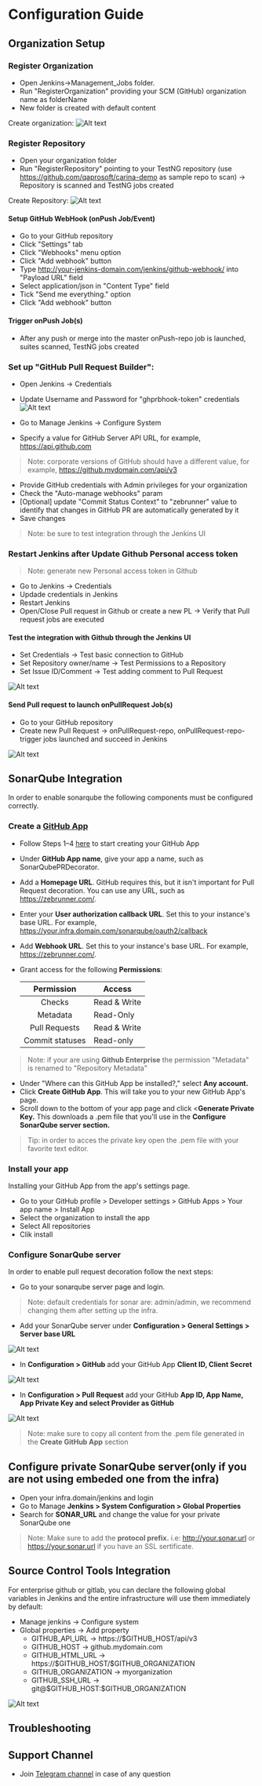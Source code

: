 # Configuration Guide
   
## Organization Setup        
### Register Organization
   
  * Open Jenkins->Management_Jobs folder.
  * Run "RegisterOrganization" providing your SCM (GitHub) organization name as folderName
  * New folder is created with default content   
 
 Create organization: 
 ![Alt text](https://github.com/qaprosoft/qps-infra/blob/develop/docs/img/Organization.png?raw=true "Organization")

### Register Repository
   * Open your organization folder
   * Run "RegisterRepository" pointing to your TestNG repository (use https://github.com/qaprosoft/carina-demo as sample repo to scan)
   -> Repository is scanned and TestNG jobs created
     
Create Repository:
 ![Alt text](https://github.com/qaprosoft/qps-infra/blob/develop/docs/img/Repository.png?raw=true "Repository")       

#### Setup GitHub WebHook (onPush Job/Event)
   * Go to your GitHub repository
   * Click "Settings" tab
   * Click "Webhooks" menu option
   * Click "Add webhook" button
   * Type http://your-jenkins-domain.com/jenkins/github-webhook/ into "Payload URL" field
   * Select application/json in "Content Type" field
   * Tick "Send me everything." option
   * Click "Add webhook" button
   
#### Trigger onPush Job(s)
   *  After any push or merge into the master onPush-repo job is launched, suites scanned, TestNG jobs created

### Set up "GitHub Pull Request Builder":
   * Open Jenkins -> Credentials
   * Update Username and Password for "ghprbhook-token" credentials   
![Alt text](https://github.com/qaprosoft/qps-infra/blob/master/docs/img/Credentials.png?raw=true "Credentials") 

  *  Go to Manage Jenkins -> Configure System
  *  Specify a value for GitHub Server API URL, for example, https://api.github.com
> Note: corporate versions of GitHub should have a different value, for example, https://github.mydomain.com/api/v3
  *  Provide GitHub credentials with Admin privileges for your organization
  *  Check the "Auto-manage webhooks" param
  * [Optional] update "Commit Status Context" to "zebrunner" value to identify that changes in GitHub PR are automatically generated by it
  *  Save changes
> Note: be sure to test integration through the Jenkins UI

### Restart Jenkins after Update Github Personal access token
> Note: generate new Personal access token in Github

  *  Go to Jenkins -> Credentials
  *  Updade credentials in Jenkins
  *  Restart Jenkins
  *  Open/Close Pull request in Github or create a new PL -> Verify that Pull request jobs are executed

#### Test the integration with Github through the Jenkins UI
  *  Set Credentials -> Test basic connection to GitHub
  *  Set Repository owner/name -> Test Permissions to a Repository
  *  Set Issue ID/Comment -> Test adding comment to Pull Request

![Alt text](https://github.com/qaprosoft/qps-infra/blob/master/docs/img/TestGithub.png?raw=true "TestGithub") 

#### Send Pull request to launch onPullRequest Job(s)
   * Go to your GitHub repository
   * Create new Pull Request -> onPullRequest-repo, onPullRequest-repo-trigger jobs launched and succeed in Jenkins
        
![Alt text](https://github.com/qaprosoft/qps-infra/blob/master/docs/img/PushJobs.png?raw=true "PushJobs")

## SonarQube Integration

In order to enable sonarqube the following components must be configured correctly.
   
### Create a [GitHub App](https://developer.github.com/apps/about-apps/)

   * Follow Steps 1–4 [here](https://developer.github.com/apps/building-github-apps/creating-a-github-app/) to start creating your GitHub App
   * Under **GitHub App name**, give your app a name, such as SonarQubePRDecorator.
   * Add a **Homepage URL**. GitHub requires this, but it isn't important for Pull Request decoration. You can use any URL, such as https://zebrunner.com/.
   * Enter your **User authorization callback URL**. Set this to your instance's base URL. For example, https://your.infra.domain.com/sonarqube/oauth2/callback
   * Add **Webhook URL**. Set this to your instance's base URL. For example, https://zebrunner.com/.
   * Grant access for the following **Permissions**:
   
      |Permission                | Access        |
      |:------------------------:|---------------|
      |      Checks              | Read & Write  |	
      |      Metadata            | Read-Only     | 
      |      Pull Requests       | Read & Write  |
      |      Commit statuses     | Read-only     |
   > Note: if your are using **Github Enterprise** the permission "Metadata" is renamed to "Repository Metadata"

   * Under "Where can this GitHub App be installed?," select **Any account.**
   * Click <b>Create GitHub App</b>. This will take you to your new GitHub App's page.
   * Scroll down to the bottom of your app page and click <**Generate Private Key.** This downloads a .pem file that you'll use in the **Configure SonarQube server section.**
   > Tip: in order to acces the private key open the .pem file with your favorite text editor.
  
### Install your app
Installing your GitHub App from the app's settings page.

   * Go to your GitHub profile > Developer settings > GitHub Apps > Your app name > Install App
   * Select the organization to install the app
   * Select All repositories
   * Clik install

  
### Configure SonarQube server
In order to enable pull request decoration follow the next steps:

   * Go to your sonarqube server page and login.
   > Note: default credentials for sonar are: admin/admin, we recommend changing them after setting up the infra.
   
   * Add your SonarQube server under **Configuration > General Settings > Server base URL**
   
   ![Alt text](https://github.com/qaprosoft/qps-infra/blob/develop/docs/img/SonarBaseUrlConfig.png?raw=true "SonarBaseUrlConfig")
   
   * In **Configuration > GitHub** add your GitHub App **Client ID, Client Secret**
   
   ![Alt text](https://github.com/qaprosoft/qps-infra/blob/develop/docs/img/SonarGitHubConfig.png?raw=true "SonarGitHubConfig")
   
   * In **Configuration > Pull Request** add your GitHub **App ID, App Name, App Private Key and select Provider as GitHub**
   
   ![Alt text](https://github.com/qaprosoft/qps-infra/blob/develop/docs/img/SonarPullRequestConfig.png?raw=true "SonarPullRequestConfig")
   
   > Note: make sure to copy all content from the .pem file generated in the **Create GitHub App** section
   
## Configure private SonarQube server(only if you are not using embeded one from the infra)

   * Open your infra.domain/jenkins and login
   * Go to Manage **Jenkins > System Configuration > Global Properties**
   * Search for **SONAR_URL** and change the value for your private SonarQube one
   
   > Note: Make sure to add the **protocol prefix.** i.e: http://your.sonar.url or https://your.sonar.url if you have an SSL sertificate.
   
## Source Control Tools Integration
  For enterprise github or gitlab, you can declare the following global variables in Jenkins and the entire infrastructure will use them immediately by default:
 <ul>
   <li>  Manage jenkins -> Configure system 
   <li>  Global properties -> Add property 
       <ul>
       <li type="circle"> GITHUB_API_URL -> https://$GITHUB_HOST/api/v3 
       <li type="circle"> GITHUB_HOST -> github.mydomain.com 
       <li type="circle"> GITHUB_HTML_URL -> https://$GITHUB_HOST/$GITHUB_ORGANIZATION 
       <li type="circle"> GITHUB_ORGANIZATION -> myorganization 
       <li type="circle"> GITHUB_SSH_URL -> git@$GITHUB_HOST:$GITHUB_ORGANIZATION 
       </ul>   
 </ul>
 
![Alt text](https://github.com/qaprosoft/qps-infra/blob/master/docs/img/Enterprise.png?raw=true "Enterprise") 

## Troubleshooting

## Support Channel

  * Join [Telegram channel](https://t.me/zebrunner) in case of any question
